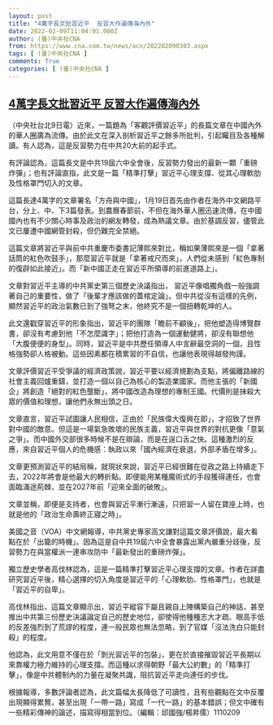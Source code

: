 ```yaml
---
layout: post
title: "4萬字長文批習近平  反習大作遍傳海內外"
date: 2022-02-09T11:04:01.000Z
author: (臺)中央社CNA
from: https://www.cna.com.tw/news/acn/202202090303.aspx
tags: [ (臺)中央社CNA ]
comments: True
categories: [ (臺)中央社CNA ]
---
```

<!--1644404641000-->
[4萬字長文批習近平  反習大作遍傳海內外](https://www.cna.com.tw/news/acn/202202090303.aspx)
------

<div>
<div></div><div><p>（中央社台北9日電）近來，一篇題為「客觀評價習近平」的長篇文章在中國內外的華人圈廣為流傳。由於此文在深入剖析習近平之餘多所批判，引起矚目及各種解讀。有人認為，這是反習勢力在中共20大前的起手式。</p><p>有評論認為，這篇長文是中共19屆六中全會後，反習勢力發出的最新一顆「重磅炸彈」；也有評論直指，此文是一篇「精準打擊」習近平心理支撐、從其心理軟肋及性格罩門切入的文章。</p><p>這篇長達4萬字的文章署名「方舟與中國」，1月19日首先由作者在海外中文網路平台，分上、中、下3篇發表。到農曆春節前，不但在海外華人圈迅速流傳，在中國國內也有不少關心時事及政治的網友轉發，成為熱議文章。由於基調反習，儘管此文已屢遭中國網管封殺，但仍難完全禁絕。</p><p>這篇文章將習近平與前中共重慶市委書記薄熙來對比，稱如果薄熙來是一個「拿著話筒的紅色吹鼓手」，那麼習近平就是「拿著戒尺而來」，人們從未感到「紅色專制的復辟如此接近」。而「新中國正走在習近平所領導的前進道路上」。</p><p>文章對習近平主導的中共黨史第三個歷史決議指出， 習近平像唱獨角戲一般強調著自己的重要性，做了「後輩才應該做的蓋棺定論」。但中共從沒有這樣的先例，顯然習近平的政治氣數已到了強弩之末，他終究不是一個扭轉乾坤的人。</p><p>此文還戳穿習近平的形象指出，習近平的團隊「瞻前不顧後」，把他塑造得博覽群書，卻沒有考慮到他「不怎麼識字」；把他打造為一個運動健將，卻沒有聯想他「大腹便便的身型」。同時，習近平是中共歷任領導人中言辭最空洞的一個，且性格強勢卻人格被動。這些因素都在積累習的不自信，也讓他表現得越發拘謹。</p><p>文章評價習近平受爭議的經濟政策說，習近平要以經濟規劃為支點，將偏離路線的社會主義回爐重鑄，並打造一個以自己為核心的製造業國家。而他主張的「新國企」將創造「絕對的紅色壟斷」，將中國改造為理想的專制王國。代價則是抹殺大眾的價值和理想，讓他們永無出頭之日。</p><p>文章直言，習近平試圖讓人民相信，正由於「民族偉大復興在即」，才招致了世界對中國的敵意。但這是一場氣急敗壞的民族主義，習近平與世界的對抗更像「意氣之爭」。而中國外交部很多時候不是在辯論，而是在逞口舌之快。這種激烈的反應，來自習近平個人的危機感：執政以來「國內經濟在衰退，外部矛盾在增多」。</p><p>文章更預測習近平的結局稱，就現狀來說，習近平已經很難在從政之路上持續走下去，2022年將會是他最大的轉折點。即便能用某種魔術式的手段獲得連任，也會面臨滿途荊棘，並在2027年前「迎來全面的破敗」。</p><p>文章並稱，即便是支持者，也會與習近平漸行漸遠，只把習一人留在寶座上時，也就是他的「政治生命壽終正寢之時」。</p><p>美國之音（VOA）中文網報導，中共黨史專家高文謙對這篇文章評價說，最大看點在於「出籠的時機」。因為這是自中共19屆六中全會暴露出黨內嚴重分歧後，反習勢力在與當權派一連串攻防中「最新發出的重磅炸彈」。</p><p>獨立歷史學者高伐林認為，這是一篇精準打擊習近平心理支撐的文章。作者在詳盡研究習近平後，精心選擇的切入角度是習近平的「心理軟肋、性格罩門」，也就是「習近平的自卑」。</p><p>高伐林指出，這篇文章顯示出，習近平縱容下屬且親自上陣構築自己的神話，甚至推出中共第三份歷史決議論定自己的歷史地位，卻使得他種種志大才疏、眼高手低的反差強烈到了荒謬的程度，連一般民眾也無法忽略，到了官媒「沒法洗白只能封殺」的程度。</p><p>他認為，此文用意不僅在於「剝光習近平的包裝」，更在於直接摧毀習近平長期以來靠權力極力維持的心理支撐。而這種以求得朝野「最大公約數」的「精準打擊」，像是中共體制內的力量在凝聚共識，阻抗習近平走向連任的步伐。</p><p>根據報導，多數評論者認為，此文篇幅太長降低了可讀性，且有些觀點在文中反覆出現顯得累贅，甚至出現「一帶一路」寫成「一代一路」的基本錯誤；但文中確有一些精彩傳神的論述，描寫得相當到位。（編輯：邱國強/楊昇儒）1110209</p></div>
</div>
